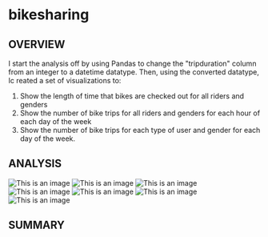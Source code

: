 # bikesharing

## OVERVIEW
I  start the analysis off by using Pandas to change the "tripduration" column from an integer to a datetime datatype. Then, using the converted datatype, Ic reated a set of visualizations to:

1. Show the length of time that bikes are checked out for all riders and genders
2. Show the number of bike trips for all riders and genders for each hour of each day of the week
3. Show the number of bike trips for each type of user and gender for each day of the week.


## ANALYSIS

 ![This is an image](https://public.tableau.com/app/profile/diron.kelly/viz/Module14_Challenge_16442105099870/NYCCitibikeAnalysis?publish=yes)
 ![This is an image](https://public.tableau.com/app/profile/diron.kelly/viz/Module14_Challenge_16442105099870/NYCCitibikeAnalysis?publish=yes)
 ![This is an image]()
 ![This is an image]()
 ![This is an image]()
 ![This is an image]()
 ![This is an image]()


## SUMMARY
